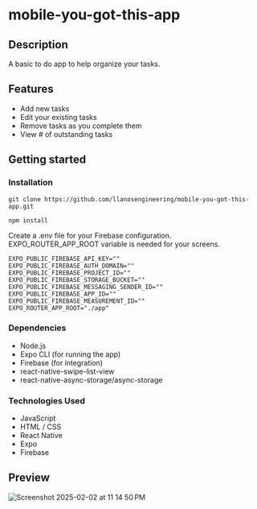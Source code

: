 # mobile-you-got-this-app

## Description
A basic to do app to help organize your tasks.

## Features
* Add new tasks
* Edit your existing tasks
* Remove tasks as you complete them
* View # of outstanding tasks

## Getting started

### Installation
```
git clone https://github.com/llanosengineering/mobile-you-got-this-app.git
```
```
npm install
```
Create a .env file for your Firebase configuration. EXPO_ROUTER_APP_ROOT variable is needed for your screens.
```
EXPO_PUBLIC_FIREBASE_API_KEY=""
EXPO_PUBLIC_FIREBASE_AUTH_DOMAIN=""
EXPO_PUBLIC_FIREBASE_PROJECT_ID=""
EXPO_PUBLIC_FIREBASE_STORAGE_BUCKET=""
EXPO_PUBLIC_FIREBASE_MESSAGING_SENDER_ID=""
EXPO_PUBLIC_FIREBASE_APP_ID=""
EXPO_PUBLIC_FIREBASE_MEASUREMENT_ID=""
EXPO_ROUTER_APP_ROOT="./app"
```


### Dependencies
* Node.js
* Expo CLI (for running the app)
* Firebase (for integration)
* react-native-swipe-list-view
* react-native-async-storage/async-storage

### Technologies Used
* JavaScript
* HTML / CSS
* React Native
* Expo
* Firebase

## Preview
![Screenshot 2025-02-02 at 11 14 50 PM](https://github.com/user-attachments/assets/5e899c49-a628-4a1b-8890-4c2cc4bd93a8)





